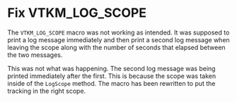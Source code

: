 # Fix VTKM_LOG_SCOPE

The `VTKM_LOG_SCOPE` macro was not working as intended. It was supposed to
print a log message immediately and then print a second log message when
leaving the scope along with the number of seconds that elapsed between the
two messages.

This was not what was happening. The second log message was being printed
immediately after the first. This is because the scope was taken inside of
the `LogScope` method. The macro has been rewritten to put the tracking in
the right scope.
